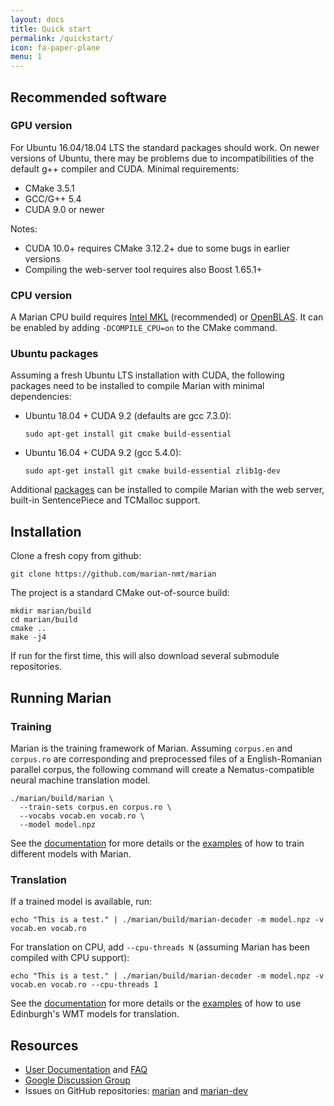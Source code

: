 ```yaml
---
layout: docs
title: Quick start
permalink: /quickstart/
icon: fa-paper-plane
menu: 1
---
```


## Recommended software

### GPU version

For Ubuntu 16.04/18.04 LTS the standard packages should work. On newer versions
of Ubuntu, there may be problems due to incompatibilities of the default g++
compiler and CUDA. Minimal requirements:

 - CMake 3.5.1
 - GCC/G++ 5.4
 - CUDA 9.0 or newer

Notes:

* CUDA 10.0+ requires CMake 3.12.2+ due to some bugs in earlier versions
* Compiling the web-server tool requires also Boost 1.65.1+


### CPU version

A Marian CPU build requires [Intel MKL](https://software.intel.com/en-us/mkl)
(recommended) or [OpenBLAS](https://www.openblas.net/).
It can be enabled by adding `-DCOMPILE_CPU=on` to the CMake command.


### Ubuntu packages

Assuming a fresh Ubuntu LTS installation with CUDA, the following packages need to be
installed to compile Marian with minimal dependencies:

* Ubuntu 18.04 + CUDA 9.2 (defaults are gcc 7.3.0):

      sudo apt-get install git cmake build-essential

* Ubuntu 16.04 + CUDA 9.2 (gcc 5.4.0):

      sudo apt-get install git cmake build-essential zlib1g-dev


Additional [packages](/docs/#ubuntu-packages) can be installed to compile
Marian with the web server, built-in SentencePiece and TCMalloc support.


## Installation

Clone a fresh copy from github:

    git clone https://github.com/marian-nmt/marian

The project is a standard CMake out-of-source build:

    mkdir marian/build
    cd marian/build
    cmake ..
    make -j4

If run for the first time, this will also download several submodule repositories.


## Running Marian

### Training

Marian is the training framework of Marian. Assuming `corpus.en` and
`corpus.ro` are corresponding and preprocessed files of a English-Romanian
parallel corpus, the following command will create a Nematus-compatible neural
machine translation model.

    ./marian/build/marian \
      --train-sets corpus.en corpus.ro \
      --vocabs vocab.en vocab.ro \
      --model model.npz

See the [documentation](/docs/#training) for more details or the
[examples](/examples/#examples) of how to train different models with Marian.

### Translation

If a trained model is available, run:

    echo "This is a test." | ./marian/build/marian-decoder -m model.npz -v vocab.en vocab.ro

For translation on CPU, add `--cpu-threads N` (assuming Marian has been
compiled with CPU support):

    echo "This is a test." | ./marian/build/marian-decoder -m model.npz -v vocab.en vocab.ro --cpu-threads 1

See the [documentation](/docs/#translation) for more details or the
[examples](/examples/#examples) of how to use Edinburgh's WMT models for
translation.


## Resources

- [User Documentation](/docs) and [FAQ](/faq)
- [Google Discussion Group](https://groups.google.com/forum/#!forum/marian-nmt)
- Issues on GitHub repositories: [marian](https://github.com/marian-nmt/marian)
  and [marian-dev](https://github.com/marian-nmt/marian-dev)

